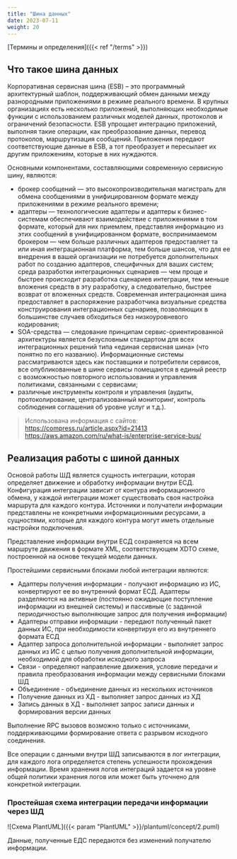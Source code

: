```yaml
---
title: "Шина данных"
date: 2023-07-11
weight: 20
---
```


[Термины и определения]({{< ref "/terms" >}})

## Что такое шина данных

Корпоративная сервисная шина (ESB) – это программный архитектурный шаблон, поддерживающий обмен данными между разнородными приложениями в режиме реального времени. В крупных организациях есть несколько приложений, выполняющих необходимые функции с использованием различных моделей данных, протоколов и ограничений безопасности. ESB упрощает интеграцию приложений, выполняя такие операции, как преобразование данных, перевод протоколов, маршрутизация сообщений. Приложения передают соответствующие данные в ESB, а тот преобразует и пересылает их другим приложениям, которые в них нуждаются.

Основными компонентами, составляющими современную сервисную шину, являются:

- брокер сообщений — это высокопроизводительная магистраль для обмена сообщениями в унифицированном формате между приложениями в режиме реального времени;
- адаптеры — технологические адаптеры и адаптеры к бизнес-системам обеспечивают взаимодействие с приложениями в том формате, который для них приемлем, представляя информацию из этих сообщений в унифицированном формате, воспринимаемом брокером — чем больше различных адаптеров предоставляет та или иная интеграционная платформа, тем больше шансов, что для ее внедрения в вашей организации не потребуется дополнительных работ по созданию адаптеров, специфичных для ваших систем;
среда разработки интеграционных сценариев — чем проще и быстрее происходит разработка сценариев интеграции, тем меньше вложения средств в эту разработку, а следовательно, быстрее возврат от вложенных средств. Современная интеграционная шина предоставляет в распоряжение разработчика визуальные средства конструирования интеграционных сценариев, позволяющих в большинстве случаев обходиться без низко­уровневого кодирования;
- SOA-средства — следование принципам сервис-ориентированной архитектуры является безусловным стандартом для всех интеграционных решений типа «единая сервисная шина» (что понятно по его названию). Информационные системы рассматриваются здесь как поставщики и потребители сервисов, все опубликованные в шине сервисы помещаются в единый реестр с возможностью повторного использования и управления политиками, связанными с сервисами;
- различные инструменты контроля и управления (аудиты, протоколирование, централизованный мониторинг, контроль соблюдения соглашения об уровне услуг и т.д.).

> Использована информация с сайтов:\
<https://compress.ru/article.aspx?id=21413>
<https://aws.amazon.com/ru/what-is/enterprise-service-bus/>

## Реализация работы с шиной данных

Основой работы ШД является сущность интеграции, которая определяет движение и обработку информации внутри ЕСД. Конфигурация интеграции зависит от контура информационного обмена, у каждой интеграции может существовать своя настройка маршрута для каждого контура. Источники и получатели информации представлены не конкретными информационными ресурсами, а сущностями, которые для каждого контура могут иметь отдельные настройки подключения.

Представление информации внутри ЕСД сохраняется на всем маршруте движения в формате XML, соответствующем XDTO схеме, построенной на основе текущей модели данных.

Простейшими сервисными блоками любой интеграции являются:

- Адаптеры получения информации - получают информацию из ИС, конвертируют ее во внутренний формат ЕСД. Адаптеры разделяются на активные (постоянно ожидающие поступление информации из внешней системы) и пассивные (с заданной периодичностью выполняющие запрос для получения информации)
- Адаптеры отправки информации - передают полученный пакет данных ИС, при необходимости конвертируя его из внутреннего формата ЕСД
- Адаптер запроса дополнительной информации - выполняет запрос данных из ИС с целью получения дополнительной информации, необходимой для обработки исходного запроса
- Связи - определяют направление движения, условие передачи и правила преобразования информации между сервисными блоками ШД
- Объединение - объединение данных из нескольких источников
- Получение данных из ХД - выполняет запрос данных из ХД
- Запись данных в ХД - выполняет запрос записи данных и формирования версии данных

Выполнение RPC вызовов возможно только с источниками, поддерживающими формирование ответа с разрывом исходного соединения.

Все операции с данными внутри ШД записываются в лог интеграции, для каждого лога определяется степень успешности прохождения информации. Время хранения логов интеграций задается на уровне общей политики хранения логов или может быть уточнено для конкретной интеграции.

### Простейшая схема интеграции передачи информации через ШД

![Схема PlantUML]({{< param "PlantUML" >}}/plantuml/concept/2.puml)

Данные, полученные ЕДС передаются без изменений получателю информации.

